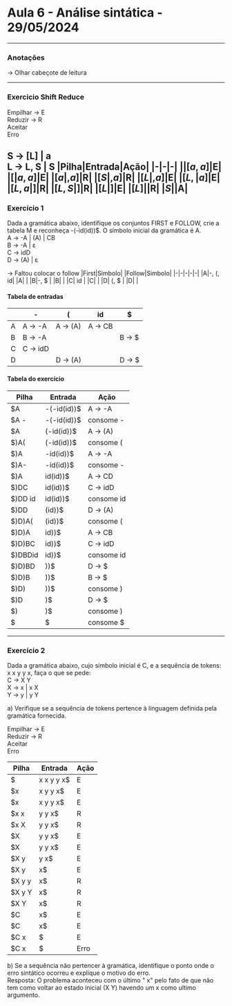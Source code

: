 # Aula 6 - Análise sintática - 29/05/2024
---

### Anotações

-> Olhar cabeçote de leitura

---
### Exercicio Shift Reduce


Empilhar -> E <br>
Reduzir -> R <br>
Aceitar <br>
Erro

S -> [L] | a <br>
L -> L, S | S
|Pilha|Entrada|Ação|
|-|-|-|
|$|[a,a]$|E|
|$[|a,a]$|E|
|$[a|,a]$|R|
|$[S|,a]$|R|
|$[L|,a]$|E|
|$[L,|a]$|E|
|$[L,a|]$|R|
|$[L,S|]$|R|
|$[L|]$|E|
|$[L]|$|R|
|$S|$|A|
---

### Exercício 1

Dada a gramática abaixo, identifique os conjuntos FIRST e FOLLOW, crie a tabela M e reconheça -(-id(id))$. O símbolo inicial da gramática é A. <br>
A → -A | (A) | CB<br>
B → -A | ε<br>
C → idD<br>
D → (A) | ε<br>

-> Faltou colocar o follow
|First|Simbolo| |Follow|Simbolo|
|-|-|-|-|-|
|A|-, (, id| |A| |
|B|-, $ | |B| |
|C| id | |C| |
|D| (, $ | |D| |

#### Tabela de entradas

| |-|(|id|$|
|-|-|-|-|-|
|A|A -> -A| A -> (A)| A -> CB||
|B|B -> -A||| B -> $|
|C|C -> idD||||
|D||D -> (A)||D -> $|

#### Tabela do exercício

|Pilha|Entrada|Ação|
|-|-|-|
|$A|-(-id(id))$|A -> -A|
|$A - |-(-id(id))$| consome -|
|$A |(-id(id))$|A -> (A)|
|$)A(|(-id(id))$| consome (|
|$)A|-id(id))$|A -> -A|
|$)A-|-id(id))$|consome -|
|$)A|id(id))$|A -> CD|
|$)DC|id(id))$| C -> idD|
|$)DD id|id(id))$| consome id|
|$)DD|(id))$|D -> (A)|
|$)D)A(|(id))$|consome (|
|$)D)A|id))$|A -> CB|
|$)D)BC|id))$|C -> idD|
|$)DBDid|id))$|consome id|
|$)D)BD|))$|D -> $|
|$)D)B|))$|B -> $|
|$)D)|))$|consome )|
|$)D|)$| D -> $|
|$)|)$| consome )|
|$|$|consome $|

---

### Exercício 2
Dada a gramática abaixo, cujo símbolo inicial é C, e a sequência de tokens: x x y y x, faça o que se pede: <br>
C → X Y <br>
X → x | x X <br>
Y → y | y Y <br>

a) Verifique se a sequência de tokens pertence à linguagem definida pela gramática fornecida.<br>

Empilhar -> E <br>
Reduzir -> R <br>
Aceitar <br>
Erro

|Pilha|Entrada|Ação|
|-|-|-|
|$|x x y y x$|E|
|$x| x y y x$|E|
|$x |x y y x$|E|
|$x x| y y x$|R|
|$x X| y y x$|R|
|$X| y y x$|E|
|$X |y y x$|E|
|$X y| y x$|E|
|$X y | x$|E|
|$X y y| x$|R|
|$X y Y| x$|R|
|$X Y| x$|R|
|$C| x$|E|
|$C |x$|E|
|$C x|$|E|
|$C x|$|Erro|

b) Se a sequência não pertencer à gramática, identifique o ponto onde o erro sintático ocorreu e explique o motivo do erro. <br>
Resposta: O problema aconteceu com o último " x" pelo fato de que não tem como voltar ao estado inicial (X Y) havendo um x como ultimo argumento.
